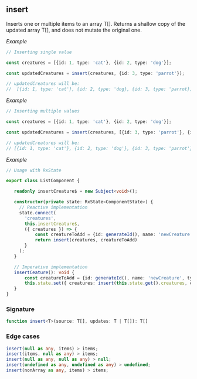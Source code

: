 ## insert

Inserts one or multiple items to an array T[].
Returns a shallow copy of the updated array T[], and does not mutate the original one.

_Example_

```TypeScript
// Inserting single value

const creatures = [{id: 1, type: 'cat'}, {id: 2, type: 'dog'}];

const updatedCreatures = insert(creatures, {id: 3, type: 'parrot'});

// updatedCreatures will be:
//  [{id: 1, type: 'cat'}, {id: 2, type: 'dog}, {id: 3, type: 'parrot}];
```

_Example_

```TypeScript
// Inserting multiple values

const creatures = [{id: 1, type: 'cat'}, {id: 2, type: 'dog'}];

const updatedCreatures = insert(creatures, [{id: 3, type: 'parrot'}, {id: 4, type: 'hamster'}]);

// updatedCreatures will be:
// [{id: 1, type: 'cat'}, {id: 2, type: 'dog'}, {id: 3, type: 'parrot'}, {id: 4, type: 'hamster'}];
```

_Example_

```TypeScript
// Usage with RxState

export class ListComponent {

   readonly insertCreature$ = new Subject<void>();

   constructor(private state: RxState<ComponentState>) {
     // Reactive implementation
     state.connect(
       'creatures',
       this.insertCreature$,
       ({ creatures }) => {
           const creatureToAdd = {id: generateId(), name: 'newCreature', type: 'dinosaur' };
           return insert(creatures, creatureToAdd)
       }
     );
   }

   // Imperative implementation
   insertCeature(): void {
       const creatureToAdd = {id: generateId(), name: 'newCreature', type: 'dinosaur' };
       this.state.set({ creatures: insert(this.state.get().creatures, creatureToAdd)});
   }
}
```

### Signature

```TypeScript
function insert<T>(source: T[], updates: T | T[]): T[]
```

### Edge cases

```typescript
insert(null as any, items) > items;
insert(items, null as any) > items;
insert(null as any, null as any) > null;
insert(undefined as any, undefined as any) > undefined;
insert(nonArray as any, items) > items;
```
